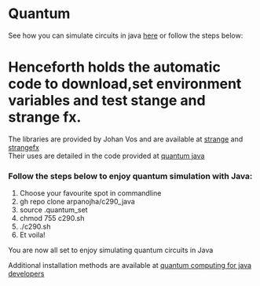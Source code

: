 # Quantum
    
See how you can simulate circuits in java [here](https://github.com/arpanojha/Quantum/tree/main/c290/java_sim) or follow the steps below:
  
# Henceforth holds the automatic code to download,set environment variables and test stange and strange fx.     
The libraries are provided by Johan Vos and are available at [strange](https://github.com/redfx-quantum/strange)  and [strangefx](https://github.com/redfx-quantum/strangefx)  
Their uses are detailed in the code provided at [quantum java](https://github.com/johanvos/quantumjava)      
  
   
### Follow the steps below to enjoy quantum simulation with Java:     
1) Choose your favourite spot in commandline    
2) gh repo clone arpanojha/c290_java 
3) source .quantum_set   
4) chmod 755 c290.sh   
5) ./c290.sh   
6) Et voila!   
  
     
You are now all set to enjoy simulating quantum circuits in Java   
   
Additional installation methods are available at [quantum computing for java developers](https://livebook.manning.com/book/quantum-computing-for-java-developers/a-installing-strange/v-5/1)     

